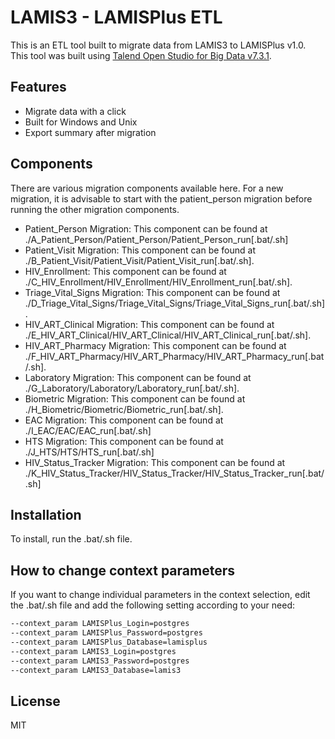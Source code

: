 # LAMIS3 - LAMISPlus ETL

This is an ETL tool built to migrate data from LAMIS3 to LAMISPlus v1.0. This tool was built using [Talend Open Studio for Big Data v7.3.1](https://www.talend.com/products/talend-open-studio/).

## Features

- Migrate data with a click
- Built for Windows and Unix
- Export summary after migration

## Components
There are various migration components available here. For a new migration, it is advisable to start with the patient_person migration before running the other migration components.
- Patient_Person Migration: This component can be found at ./A_Patient_Person/Patient_Person/Patient_Person_run[.bat/.sh]
- Patient_Visit Migration: This component can be found at ./B_Patient_Visit/Patient_Visit/Patient_Visit_run[.bat/.sh]. 
- HIV_Enrollment: This component can be found at ./C_HIV_Enrollment/HIV_Enrollment/HIV_Enrollment_run[.bat/.sh].
- Triage_Vital_Signs Migration: This component can be found at ./D_Triage_Vital_Signs/Triage_Vital_Signs/Triage_Vital_Signs_run[.bat/.sh]. 
- HIV_ART_Clinical Migration: This component can be found at ./E_HIV_ART_Clinical/HIV_ART_Clinical/HIV_ART_Clinical_run[.bat/.sh].
- HIV_ART_Pharmacy Migration: This component can be found at ./F_HIV_ART_Pharmacy/HIV_ART_Pharmacy/HIV_ART_Pharmacy_run[.bat/.sh].
- Laboratory Migration: This component can be found at ./G_Laboratory/Laboratory/Laboratory_run[.bat/.sh].
- Biometric Migration: This component can be found at ./H_Biometric/Biometric/Biometric_run[.bat/.sh].
- EAC Migration: This component can be found at ./I_EAC/EAC/EAC_run[.bat/.sh]
- HTS Migration: This component can be found at ./J_HTS/HTS/HTS_run[.bat/.sh]
- HIV_Status_Tracker Migration: This component can be found at ./K_HIV_Status_Tracker/HIV_Status_Tracker/HIV_Status_Tracker_run[.bat/.sh]


## Installation

To install, run the .bat/.sh file.

## How to change context parameters
If you want to change individual parameters in the context selection, edit the .bat/.sh file and add the following setting according to your need:

```sh
--context_param LAMISPlus_Login=postgres  
--context_param LAMISPlus_Password=postgres  
--context_param LAMISPlus_Database=lamisplus  
--context_param LAMIS3_Login=postgres  
--context_param LAMIS3_Password=postgres  
--context_param LAMIS3_Database=lamis3
```

## License

MIT